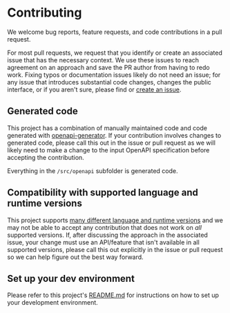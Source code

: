 # Contributing

We welcome bug reports, feature requests, and code contributions in a pull request.

For most pull requests, we request that you identify or create an associated issue that has the necessary context. We use these issues to reach agreement on an approach and save the PR author from having to redo work. Fixing typos or documentation issues likely do not need an issue; for any issue that introduces substantial code changes, changes the public interface, or if you aren't sure, please find or [create an issue](https://www.github.com/vouchsafe/vouchsafe-php).

## Generated code

This project has a combination of manually maintained code and code generated with [openapi-generator](https://github.com/OpenAPITools/openapi-generator). If your contribution involves changes to generated code, please call this out in the issue or pull request as we will likely need to make a change to the input OpenAPI specification before accepting the contribution.

Everything in the `/src/openapi` subfolder is generated code.

## Compatibility with supported language and runtime versions

This project supports [many different language and runtime versions](README.md#requirements) and we may not be able to accept any contribution that does not work on _all_ supported versions. If, after discussing the approach in the associated issue, your change must use an API/feature that isn't available in all supported versions, please call this out explicitly in the issue or pull request so we can help figure out the best way forward.

## Set up your dev environment

Please refer to this project's [README.md](README.md#development) for instructions on how to set up your development environment.
